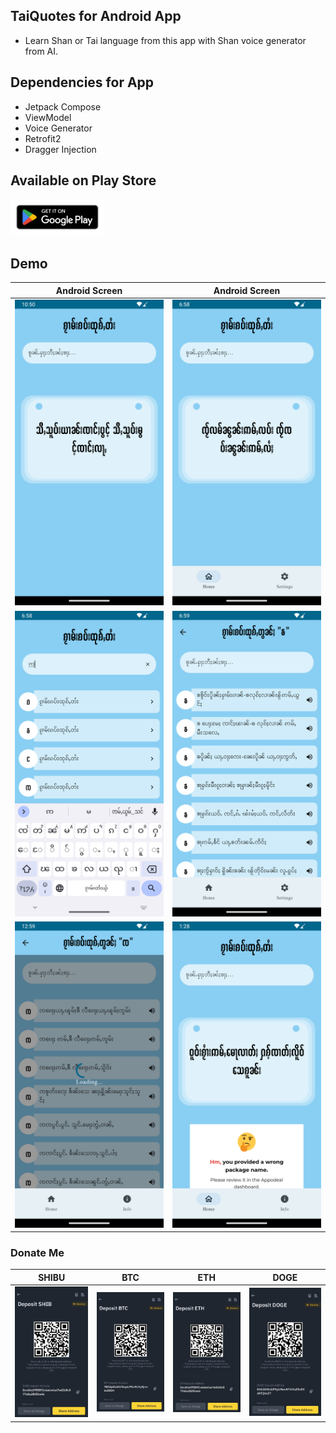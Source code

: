 ## TaiQuotes for Android App
- Learn Shan or Tai language from this app with Shan voice generator from AI.

## Dependencies for App
- Jetpack Compose
- ViewModel
- Voice Generator
- Retrofit2
- Dragger Injection

## Available on Play Store
[<img src="src/play_icon.png" width="150px">](https://play.google.com/store/apps/details?id=com.pld3v.taiquotes)

## Demo
   Android Screen | Android Screen
:-------------------------: | :-------------------------:
<img src="src/1.png" width="300px"> | <img src="src/2.png" width="300px">
<img src="src/3.png" width="300px"> | <img src="src/4.png" width="300px">
<img src="src/5.png" width="300px"> | <img src="src/6.png" width="300px">

### Donate Me
| SHIBU | BTC | ETH | DOGE |
| :----------: | :-----------: | :-----------: | :-----------: |
| <img src="https://github.com/saitawngpha/saitawngpha/raw/main/donate/shib.JPG" width="250px"/> | <img src="https://github.com/saitawngpha/saitawngpha/raw/main/donate/btc.JPG" width="250px"/> | <img src="https://github.com/saitawngpha/saitawngpha/raw/main/donate/eth.JPG" width="250px"/> | <img src="https://github.com/saitawngpha/saitawngpha/raw/main/donate/doge.JPG" width="250px"/> |
